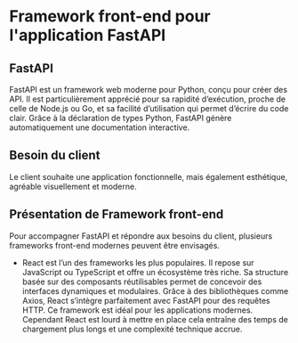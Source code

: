 # Framework front-end pour l'application FastAPI

## FastAPI

FastAPI est un framework web moderne pour Python, conçu pour créer des API. Il est particulièrement apprécié pour sa rapidité d’exécution, proche de celle de Node.js ou Go, et sa facilité d’utilisation qui permet d’écrire du code clair. Grâce à la déclaration de types Python, FastAPI génère automatiquement une documentation interactive.

## Besoin du client

Le client souhaite une application fonctionnelle, mais également esthétique, agréable visuellement et moderne.

## Présentation de Framework front-end

Pour accompagner FastAPI et répondre aux besoins du client, plusieurs frameworks front-end modernes peuvent être envisagés.

- React est l’un des frameworks les plus populaires. Il repose sur JavaScript ou TypeScript et offre un écosystème très riche. Sa structure basée sur des composants réutilisables permet de concevoir des interfaces dynamiques et modulaires. Grâce à des bibliothèques comme Axios, React s’intègre parfaitement avec FastAPI pour des requêtes HTTP. Ce framework est idéal pour les applications modernes. Cependant React est lourd à mettre en place cela entraîne des temps de chargement plus longs et une complexité technique accrue.

